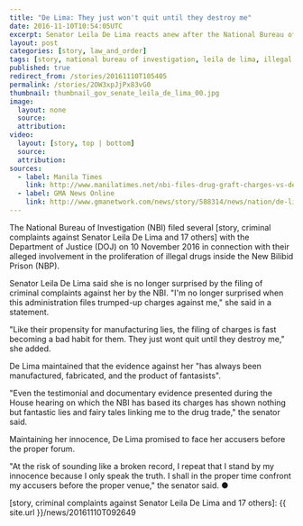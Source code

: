 ```yaml
---
title: "De Lima: They just won't quit until they destroy me"
date: 2016-11-10T10:54:05UTC
excerpt: Senator Leila De Lima reacts anew after the National Bureau of Investigation filed criminal complaints against her and 17 others before the Department of Justice on 10 November 2016.
layout: post
categories: [story, law_and_order]
tags: [story, national bureau of investigation, leila de lima, illegal drugs, new bilibid prison]
published: true
redirect_from: /stories/20161110T105405
permalink: /stories/2OW3xpJjPx83vG0
thumbnail: thumbnail_gov_senate_leila_de_lima_00.jpg
image:
  layout: none
  source: 
  attribution: 
video:
  layout: [story, top | bottom]
  source: 
  attribution: 
sources:
  - label: Manila Times
    link: http://www.manilatimes.net/nbi-files-drug-graft-charges-vs-de-lima/295815/
  - label: GMA News Online
    link: http://www.gmanetwork.com/news/story/588314/news/nation/de-lima-gov-t-won-t-stop-until-it-destroys-me
---
```


The National Bureau of Investigation (NBI) filed several [story, criminal complaints against Senator Leila De Lima and 17 others] with the Department of Justice (DOJ) on 10 November 2016 in connection with their alleged involvement in the proliferation of illegal drugs inside the New Bilibid Prison (NBP).

Senator Leila De Lima said she is no longer surprised by the filing of criminal complaints against her by the NBI.
"I'm no longer surprised when this administration files trumped-up charges against me," she said in a statement.

"Like their propensity for manufacturing lies, the filing of charges is fast becoming a bad habit for them. They just wont quit until they destroy me," she added.

De Lima maintained that the evidence against her "has always been manufactured, fabricated, and the product of fantasists".

"Even the testimonial and documentary evidence presented during the House hearing on which the NBI has based its charges has shown nothing but fantastic lies and fairy tales linking me to the drug trade," the senator said.

Maintaining her innocence, De Lima promised to face her accusers before the proper forum.

"At the risk of sounding like a broken record, I repeat that I stand by my innocence because I only speak the truth. I shall in the proper time confront my accusers before the proper venue," the senator said.
&#x25cf;

[story, criminal complaints against Senator Leila De Lima and 17 others]: {{ site.url }}/news/20161110T092649

